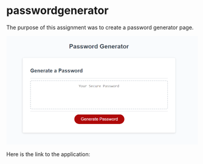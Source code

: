 # passwordgenerator

The purpose of this assignment was to create a password generator page. 

![Image](/Assets/Capture.PNG)

Here is the link to the application:
